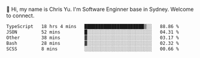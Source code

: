 👋 Hi, my name is Chris Yu. I'm Software Enginner base in Sydney. Welcome to connect.

<!--START_SECTION:waka-->

```txt
TypeScript   18 hrs 4 mins   ██████████████████████▒░░   88.86 %
JSON         52 mins         █░░░░░░░░░░░░░░░░░░░░░░░░   04.31 %
Other        38 mins         ▓░░░░░░░░░░░░░░░░░░░░░░░░   03.17 %
Bash         28 mins         ▓░░░░░░░░░░░░░░░░░░░░░░░░   02.32 %
SCSS         8 mins          ░░░░░░░░░░░░░░░░░░░░░░░░░   00.66 %
```

<!--END_SECTION:waka-->
